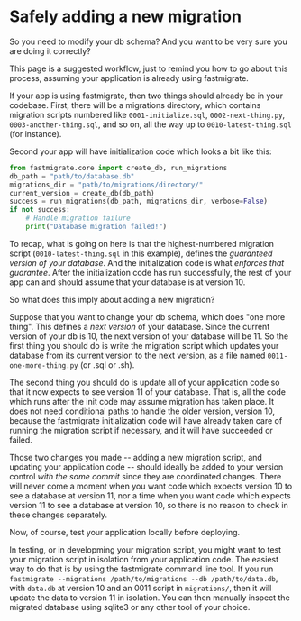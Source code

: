 # Safely adding a new migration

So you need to modify your db schema? And you want to be very sure you are doing it correctly?

This page is a suggested workflow, just to remind you how to go about this process, assuming your application is already using fastmigrate.

If your app is using fastmigrate, then two things should already be in your codebase. First, there will be a migrations directory, which contains migration scripts numbered like `0001-initialize.sql`, `0002-next-thing.py`, `0003-another-thing.sql`, and so on, all the way up to `0010-latest-thing.sql` (for instance).

Second your app will have initialization code which looks a bit like this:

```python
from fastmigrate.core import create_db, run_migrations
db_path = "path/to/database.db"
migrations_dir = "path/to/migrations/directory/"
current_version = create_db(db_path)
success = run_migrations(db_path, migrations_dir, verbose=False)
if not success:
    # Handle migration failure
    print("Database migration failed!")
```

To recap, what is going on here is that the highest-numbered migration script (`0010-latest-thing.sql` in this example), defines the *guaranteed version of your database*. And the initialization code is what *enforces that guarantee*. After the initialization code has run successfully, the rest of your app can and should assume that your database is at version 10.

So what does this imply about adding a new migration?

Suppose that you want to change your db schema, which does "one more thing". This defines a *next version* of your database. Since the current version of your db is 10, the next version of your database will be 11. So the first thing you should do is write the migration script which updates your database from its current version to the next version, as a file named `0011-one-more-thing.py` (or .sql or .sh).

The second thing you should do is update all of your application code so that it now expects to see version 11 of your database. That is, all the code which runs after the init code may assume migration has taken place. It does not need conditional paths to handle the older version, version 10, because the fastmigrate initialization code will have already taken care of running the migration script if necessary, and it will have succeeded or failed.

Those two changes you made -- adding a new migration script, and updating your application code -- should ideally be added to your version control *with the same commit* since they are coordinated changes. There will never come a moment when you want code which expects version 10 to see a database at version 11, nor a time when you want code which expects version 11 to see a database at version 10, so there is no reason to check in these changes separately. 

Now, of course, test your application locally before deploying.

In testing, or in developming your migration script, you might want to test your migration script in isolation from your application code. The easiest way to do that is by using the fastmigrate command line tool. If you run `fastmigrate --migrations /path/to/migrations --db /path/to/data.db`, with `data.db` at version 10 and an 0011 script in `migrations/`, then it will update the data to version 11 in isolation. You can then manually inspect the migrated database using sqlite3 or any other tool of your choice.






